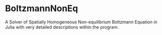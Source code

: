 # BoltzmannNonEq
A Solver of Spatially Homogeneous Non-equilibrium Boltzmann Equation in Julia with very detailed descriptions within the program.
